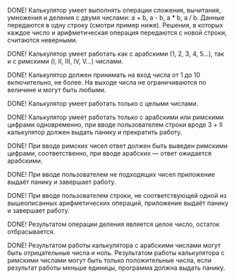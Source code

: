 DONE!  Калькулятор умеет выполнять операции сложения, вычитания, умножения и деления с двумя числами: a + b, a - b, a * b, a / b. Данные передаются в одну строку (смотри пример ниже). 
        Решения, в которых каждое число и арифметическая операция передаются с новой строки, считаются неверными.

DONE!  Калькулятор умеет работать как с арабскими (1, 2, 3, 4, 5…), так и с римскими (I, II, III, IV, V…) числами.

DONE!  Калькулятор должен принимать на вход числа от 1 до 10 включительно, не более. На выходе числа не ограничиваются по величине и могут быть любыми.

DONE!  Калькулятор умеет работать только с целыми числами.

DONE!  Калькулятор умеет работать только с арабскими или римскими цифрами одновременно, при вводе пользователем строки вроде 3 + II калькулятор должен выдать панику и прекратить работу.

DONE!  При вводе римских чисел ответ должен быть выведен римскими цифрами, соответственно, при вводе арабских — ответ ожидается арабскими.

DONE!  При вводе пользователем не подходящих чисел приложение выдаёт панику и завершает работу.

DONE!  При вводе пользователем строки, не соответствующей одной из вышеописанных арифметических операций, приложение выдаёт панику и завершает работу.

DONE!  Результатом операции деления является целое число, остаток отбрасывается.

DONE!  Результатом работы калькулятора с арабскими числами могут быть отрицательные числа и ноль. 
       Результатом работы калькулятора с римскими числами могут быть только положительные числа, если результат работы меньше единицы, программа должна выдать панику.
